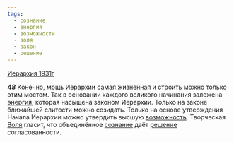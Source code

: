 ```yaml
---
tags:
  - сознание
  - энергия
  - возможности
  - воля
  - закон
  - решение
---
```


[Иерархия 1931г](/agni/1931)

___48___
Конечно, мощь Иерархии самая жизненная и строить можно только этим мостом. Так в основании каждого великого начинания заложена [энергия](/tag/#энергия), которая насыщена законом Иерархии. Только на законе ближайшей слитости можно созидать. Только на основе утверждения Начала Иерархии можно утвердить высшую [возможность](/tag/#возможности). Творческая [Воля](/tag/#воля) гласит, что объединённое [сознание](/tag/#сознание) даёт [решение](/tag/#решение) согласованности.   

